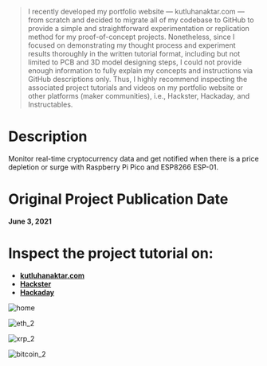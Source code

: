 > I recently developed my portfolio website — kutluhanaktar.com — from scratch and decided to migrate all of my codebase to GitHub to provide a simple and straightforward experimentation or replication method for my proof-of-concept projects. Nonetheless, since I focused on demonstrating my thought process and experiment results thoroughly in the written tutorial format, including but not limited to PCB and 3D model designing steps, I could not provide enough information to fully explain my concepts and instructions via GitHub descriptions only. Thus, I highly recommend inspecting the associated project tutorials and videos on my portfolio website or other platforms (maker communities), i.e., Hackster, Hackaday, and Instructables.

# Description

Monitor real-time cryptocurrency data and get notified when there is a price depletion or surge with Raspberry Pi Pico and ESP8266 ESP-01.

# Original Project Publication Date

**June 3, 2021**

# Inspect the project tutorial on:

- **[kutluhanaktar.com](https://www.kutluhanaktar.com/projects/Darth_Vader_IoT_Cryptocurrency_Tracker_and_Display_w_Pico/)**
- **[Hackster](https://www.hackster.io/kutluhan-aktar/darth-vader-iot-cryptocurrency-tracker-and-display-w-pico-d3a822)**
- **[Hackaday](https://hackaday.io/project/180163-darth-vader-iot-cryptocurrency-tracker-w-pico)**

![home](https://github.com/user-attachments/assets/d3b87f3c-fb11-4cbe-97d2-e65b75da8e42)

![eth_2](https://github.com/user-attachments/assets/2fd17543-1635-4959-bcff-0f7b58864c8f)

![xrp_2](https://github.com/user-attachments/assets/7b57c976-2229-48e3-89ff-8845ae7a70be)

![bitcoin_2](https://github.com/user-attachments/assets/91ddddf9-3ac1-4c52-99ba-cbde906450f0)
